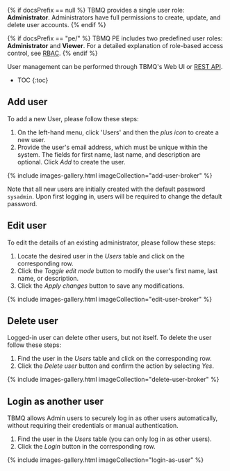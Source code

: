 {% if docsPrefix == null %}
TBMQ provides a single user role: **Administrator**. Administrators have full permissions to create, update, and delete user accounts.
{% endif %}

{% if docsPrefix == "pe/" %}
TBMQ PE includes two predefined user roles: **Administrator** and **Viewer**. For a detailed explanation of role-based access control, see [RBAC](/docs/pe/mqtt-broker/security/rbac/).
{% endif %}

User management can be performed through TBMQ's Web UI or [REST API](/docs/{{docsPrefix}}mqtt-broker/user-management/).

* TOC
{:toc}

## Add user

To add a new User, please follow these steps:

1. On the left-hand menu, click 'Users' and then the _plus icon_ to create a new user.
2. Provide the user's email address, which must be unique within the system. The fields for first name, last name, and description are optional. Click _Add_ to create the user.

{% include images-gallery.html imageCollection="add-user-broker" %}

Note that all new users are initially created with the default password `sysadmin`. Upon first logging in, users will be required to change the default password.

## Edit user

To edit the details of an existing administrator, please follow these steps:

1. Locate the desired user in the _Users_ table and click on the corresponding row.
2. Click the _Toggle edit mode_ button to modify the user's first name, last name, or description.
3. Click the _Apply changes_ button to save any modifications.

{% include images-gallery.html imageCollection="edit-user-broker" %}

## Delete user

Logged-in user can delete other users, but not itself. To delete the user follow these steps:

1. Find the user in the _Users_ table and click on the corresponding row.
2. Click the _Delete user_ button and confirm the action by selecting _Yes_.

{% include images-gallery.html imageCollection="delete-user-broker" %}

## Login as another user

TBMQ allows Admin users to securely log in as other users automatically, without requiring their credentials or manual authentication.

1. Find the user in the _Users_ table (you can only log in as other users).
2. Click the _Login_ button in the corresponding row.

{% include images-gallery.html imageCollection="login-as-user" %}
